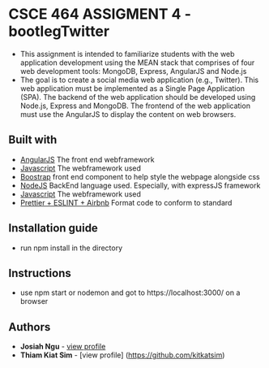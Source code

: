 # CSCE 464 ASSIGMENT 4 - bootlegTwitter

- This assignment is intended to familiarize students with the web application development using
the MEAN stack that comprises of four web development tools: MongoDB, Express, AngularJS
and Node.js
- The goal is to create a social media web application (e.g., Twitter). This web application must be
implemented as a Single Page Application (SPA). The backend of the web application should be
developed using Node.js, Express and MongoDB. The frontend of the web application must use
the AngularJS to display the content on web browsers.

## Built with 
* [AngularJS](https://angularjs.org/) The front end webframework 
* [Javascript](https://angularjs.org/) The webframework used
* [Boostrap](https://getbootstrap.com/) front end component to help style the webpage alongside css
* [NodeJS](https://nodejs.org/en/) BackEnd language used. Especially, with expressJS framework
* [Javascript](https://angularjs.org/) The webframework used
* [Prettier + ESLINT + Airbnb](https://github.com/prettier/prettier-eslint) Format code to conform to standard

## Installation guide

- run npm install in the directory

## Instructions

- use npm start or nodemon and got to https://localhost:3000/ on a browser

## Authors

* **Josiah Ngu** - [view profile](https://github.com/josiahNgu)
* **Thiam Kiat Sim** - [view profile] (https://github.com/kitkatsim)
